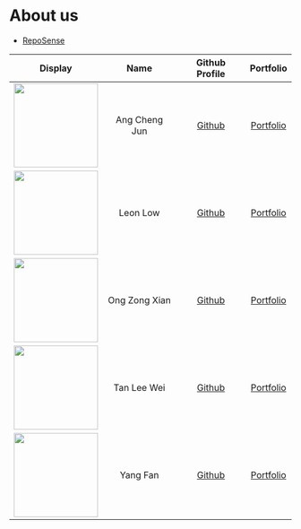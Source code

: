 # About us

* [RepoSense](https://nus-cs2113-ay2021s1.github.io/tp-dashboard/#breakdown=true&search=AY2021S1-CS2113-T14-1%2Ftp%5Bmaster%5D&sort=groupTitle&sortWithin=title&since=2020-09-27&timeframe=commit&mergegroup=&groupSelect=groupByRepos&checkedFileTypes=functional-code~test-code~other~docs)

Display | Name | Github Profile | Portfolio 
--------|:----:|:--------------:|:---------:
<img src="https://avatars0.githubusercontent.com/u/69335512?s=460&v=4" width="150">  | Ang Cheng Jun | [Github](https://github.com/Ang-Cheng-Jun) | [Portfolio](https://ay2021s1-cs2113-t14-1.github.io/tp/team/ang-cheng-jun.html)
<img src="https://avatars2.githubusercontent.com/u/69446308?s=460&v=4" width="150">  | Leon Low | [Github](https://github.com/leonlowzd) | [Portfolio](team/leonlowzd.md)
<img src="https://avatars2.githubusercontent.com/u/60400567?s=460&u=e15ac87ec16b6f64d93cd7624a2f5c519436f259&v=4" width="150"> | Ong Zong Xian | [Github](https://github.com/zongxian-ctrl) | [Portfolio](team/zongxian-ctrl.md)
<img src="https://avatars0.githubusercontent.com/u/69335512?s=460&v=4" width="150"> | Tan Lee Wei | [Github](https://github.com/TanLeeWei) | [Portfolio](team/tanleewei.md)
<img src="https://avatars2.githubusercontent.com/u/20167103?s=460&u=b903579ff2842a203c2d4f21e2eefe9b58f83c4f&v=4" width="150"> | Yang Fan | [Github](https://github.com/fanceso) | [Portfolio](team/yangfan.md)
